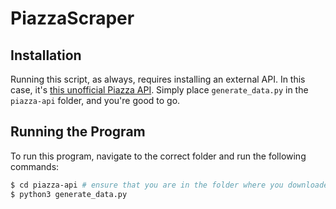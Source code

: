 # PiazzaScraper
## Installation
Running this script, as always, requires installing an external API. In this case, it's [this unofficial Piazza API](https://github.com/hfaran/piazza-api). Simply place `generate_data.py` in the `piazza-api` folder, and you're good to go.
## Running the Program
To run this program, navigate to the correct folder and run the following commands:
```bash
$ cd piazza-api # ensure that you are in the folder where you downloaded the piazza-api repo
$ python3 generate_data.py
```
